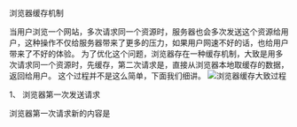  浏览器缓存机制



当用户浏览一个网站，多次请求同一个资源时，服务器也会多次发送这个资源给用户，这种操作不仅给服务器带来了更多的压力，如果用户网速不好的话，也给用户带来了不好的体验。
为了优化这个问题，浏览器存在一种缓存机制，大致是用多次请求同一个资源时，先缓存，第二次请求是，直接从浏览器本地取缓存的数据，返回给用户。
这个过程并不是这么简单，下面我们细讲。
![浏览器缓存大致过程](simple-cash.png)

 1、 浏览器第一次发送请求

浏览器第一次请求新的内容是

